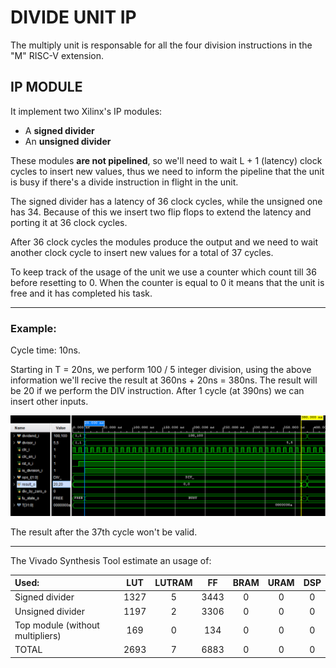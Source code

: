 # DIVIDE UNIT IP

The multiply unit is responsable for all the four division instructions in the "M" RISC-V extension.

## **IP MODULE**

It implement two Xilinx's IP modules:

  * A **signed divider**
  * An **unsigned divider**

These modules **are not pipelined**, so we'll need to wait L + 1 (latency) clock cycles to insert new values, thus we need to 
inform the pipeline that the unit is busy if there's a divide instruction in flight in the unit.

The signed divider has a latency of 36 clock cycles, while the unsigned one has 34. Because of this we insert two flip flops
to extend the latency and porting it at 36 clock cycles.

After 36 clock cycles the modules produce the output and we need to wait another clock cycle to insert new values for a total of 37 cycles.

To keep track of the usage of the unit we use a counter which count till 36 before resetting to 0. When the counter is equal to
0 it means that the unit is free and it has completed his task.

---

### Example:

Cycle time: 10ns.

Starting in T = 20ns, we perform 100 / 5 integer division, using the above information we'll recive the result at 360ns + 20ns = 380ns. The result will be
20 if we perform the DIV instruction. After 1 cycle (at 390ns) we can insert other inputs.

![plot](../Images/DIV_tb.png)

The result after the 37th cycle won't be valid.

---

The Vivado Synthesis Tool estimate an usage of:

| **Used:**                       | LUT    | LUTRAM |  FF   | BRAM | URAM | DSP |
| :--------------------------     | :-:    | :----: | :--:  | :--: | :-:  | :-: |
| Signed divider                  |  1327  |   5    |  3443 |  0   |  0   |  0  |
| Unsigned divider                |  1197  |   2    |  3306 |  0   |  0   |  0  | 
| Top module (without multipliers)|  169   |   0    |  134  |  0   |  0   |  0  |
| TOTAL                           |  2693  |   7    |  6883 |  0   |  0   |  0  |

